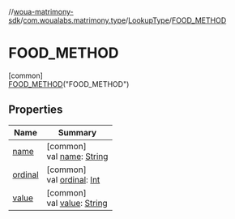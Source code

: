 //[woua-matrimony-sdk](../../../../index.md)/[com.woualabs.matrimony.type](../../index.md)/[LookupType](../index.md)/[FOOD_METHOD](index.md)

# FOOD_METHOD

[common]\
[FOOD_METHOD](index.md)("FOOD_METHOD")

## Properties

| Name | Summary |
|---|---|
| [name](name.md) | [common]<br>val [name](name.md): [String](https://kotlinlang.org/api/latest/jvm/stdlib/kotlin/-string/index.html) |
| [ordinal](ordinal.md) | [common]<br>val [ordinal](ordinal.md): [Int](https://kotlinlang.org/api/latest/jvm/stdlib/kotlin/-int/index.html) |
| [value](value.md) | [common]<br>val [value](value.md): [String](https://kotlinlang.org/api/latest/jvm/stdlib/kotlin/-string/index.html) |
